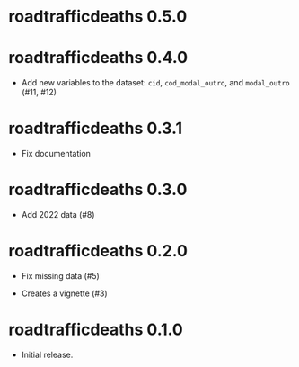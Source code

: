 # roadtrafficdeaths 0.5.0

# roadtrafficdeaths 0.4.0

* Add new variables to the dataset: `cid`, `cod_modal_outro`, and `modal_outro` (#11, #12)

# roadtrafficdeaths 0.3.1

* Fix documentation

# roadtrafficdeaths 0.3.0

* Add 2022 data (#8)

# roadtrafficdeaths 0.2.0

* Fix missing data (#5)

* Creates a vignette (#3)

# roadtrafficdeaths 0.1.0

* Initial release.
